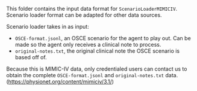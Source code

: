 This folder contains the input data format for `ScenarioLoaderMIMICIV`. Scenario loader format can be adapted for other data sources.

Scenario loader takes in as input:
- `OSCE-format.jsonl`, an OSCE scenario for the agent to play out. Can be made so the agent only receives a clinical note to process.
- `original-notes.txt`, the original clinical note the OSCE scenario is based off of.

Because this is MIMIC-IV data, only credentialed users can contact us to obtain the complete `OSCE-format.jsonl` and `original-notes.txt` data. (https://physionet.org/content/mimiciv/3.1/)
